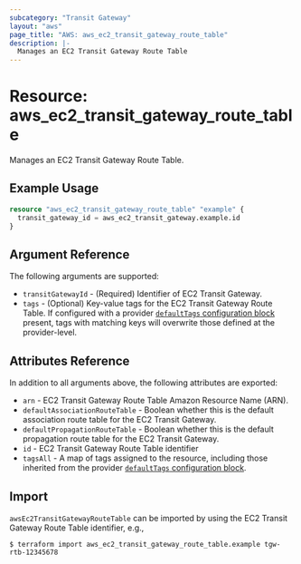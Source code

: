 ```yaml
---
subcategory: "Transit Gateway"
layout: "aws"
page_title: "AWS: aws_ec2_transit_gateway_route_table"
description: |-
  Manages an EC2 Transit Gateway Route Table
---
```


# Resource: aws_ec2_transit_gateway_route_table

Manages an EC2 Transit Gateway Route Table.

## Example Usage

```terraform
resource "aws_ec2_transit_gateway_route_table" "example" {
  transit_gateway_id = aws_ec2_transit_gateway.example.id
}
```

## Argument Reference

The following arguments are supported:

* `transitGatewayId` - (Required) Identifier of EC2 Transit Gateway.
* `tags` - (Optional) Key-value tags for the EC2 Transit Gateway Route Table. If configured with a provider [`defaultTags` configuration block](https://registry.terraform.io/providers/hashicorp/aws/latest/docs#default_tags-configuration-block) present, tags with matching keys will overwrite those defined at the provider-level.

## Attributes Reference

In addition to all arguments above, the following attributes are exported:

* `arn` - EC2 Transit Gateway Route Table Amazon Resource Name (ARN).
* `defaultAssociationRouteTable` - Boolean whether this is the default association route table for the EC2 Transit Gateway.
* `defaultPropagationRouteTable` - Boolean whether this is the default propagation route table for the EC2 Transit Gateway.
* `id` - EC2 Transit Gateway Route Table identifier
* `tagsAll` - A map of tags assigned to the resource, including those inherited from the provider [`defaultTags` configuration block](https://registry.terraform.io/providers/hashicorp/aws/latest/docs#default_tags-configuration-block).

## Import

`awsEc2TransitGatewayRouteTable` can be imported by using the EC2 Transit Gateway Route Table identifier, e.g.,

```
$ terraform import aws_ec2_transit_gateway_route_table.example tgw-rtb-12345678
```

<!-- cache-key: cdktf-0.17.0-pre.15 input-092be375f2f09f63bf27cf8ba5f401de29a29a0e18c98e42df9a11ae41925104 -->